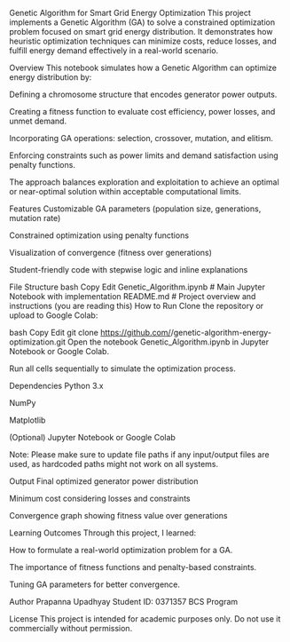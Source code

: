 Genetic Algorithm for Smart Grid Energy Optimization
This project implements a Genetic Algorithm (GA) to solve a constrained optimization problem focused on smart grid energy distribution. It demonstrates how heuristic optimization techniques can minimize costs, reduce losses, and fulfill energy demand effectively in a real-world scenario.

Overview
This notebook simulates how a Genetic Algorithm can optimize energy distribution by:

Defining a chromosome structure that encodes generator power outputs.

Creating a fitness function to evaluate cost efficiency, power losses, and unmet demand.

Incorporating GA operations: selection, crossover, mutation, and elitism.

Enforcing constraints such as power limits and demand satisfaction using penalty functions.

The approach balances exploration and exploitation to achieve an optimal or near-optimal solution within acceptable computational limits.

Features
Customizable GA parameters (population size, generations, mutation rate)

Constrained optimization using penalty functions

Visualization of convergence (fitness over generations)

Student-friendly code with stepwise logic and inline explanations

File Structure
bash
Copy
Edit
Genetic_Algorithm.ipynb  # Main Jupyter Notebook with implementation
README.md                # Project overview and instructions (you are reading this)
How to Run
Clone the repository or upload to Google Colab:

bash
Copy
Edit
git clone https://github.com/<your-username>/genetic-algorithm-energy-optimization.git
Open the notebook Genetic_Algorithm.ipynb in Jupyter Notebook or Google Colab.

Run all cells sequentially to simulate the optimization process.

Dependencies
Python 3.x

NumPy

Matplotlib

(Optional) Jupyter Notebook or Google Colab

Note: Please make sure to update file paths if any input/output files are used, as hardcoded paths might not work on all systems.

Output
Final optimized generator power distribution

Minimum cost considering losses and constraints

Convergence graph showing fitness value over generations

Learning Outcomes
Through this project, I learned:

How to formulate a real-world optimization problem for a GA.

The importance of fitness functions and penalty-based constraints.

Tuning GA parameters for better convergence.

Author
Prapanna Upadhyay
Student ID: 0371357
BCS Program

License
This project is intended for academic purposes only. Do not use it commercially without permission.

